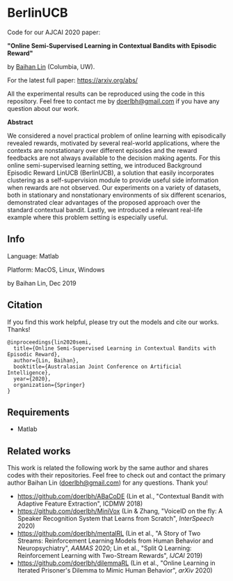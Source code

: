 # BerlinUCB



Code for our AJCAI 2020 paper: 

**"Online Semi-Supervised Learning in Contextual Bandits with Episodic Reward"** 

by [Baihan Lin](http://www.columbia.edu/~bl2681/) (Columbia, UW).



For the latest full paper: https://arxiv.org/abs/



All the experimental results can be reproduced using the code in this repository. Feel free to contact me by doerlbh@gmail.com if you have any question about our work.



**Abstract**



We considered a novel practical problem of online learning with episodically revealed rewards, motivated by several real-world applications, where the contexts are nonstationary over different episodes and the reward feedbacks are not always available to the decision making agents. For this online semi-supervised learning setting, we introduced Background Episodic Reward LinUCB (BerlinUCB), a solution that easily incorporates clustering as a self-supervision module to provide useful side information when rewards are not observed. Our experiments on a variety of datasets, both in stationary and nonstationary environments of six different scenarios, demonstrated clear advantages of the proposed approach over the standard contextual bandit. Lastly, we introduced a relevant real-life example where this problem setting is especially useful. 






## Info

Language: Matlab


Platform: MacOS, Linux, Windows

by Baihan Lin, Dec 2019




## Citation

If you find this work helpful, please try out the models and cite our works. Thanks!

    @inproceedings{lin2020semi,
      title={Online Semi-Supervised Learning in Contextual Bandits with Episodic Reward},
      author={Lin, Baihan},
      booktitle={Australasian Joint Conference on Artificial Intelligence},
      year={2020},
      organization={Springer}
    }



## Requirements

* Matlab

  

## Related works 

This work is related the following work by the same author and shares codes with their repositories. Feel free to check out and contact the primary author Baihan Lin (doerlbh@gmail.com) for any questions. Thank you!

- https://github.com/doerlbh/ABaCoDE (Lin et al., "Contextual Bandit with Adaptive Feature Extraction", ICDMW 2018)
- https://github.com/doerlbh/MiniVox (Lin & Zhang, "VoiceID on the fly: A Speaker Recognition System that Learns from Scratch", *InterSpeech* 2020)
- https://github.com/doerlbh/mentalRL (Lin et al., "A Story of Two Streams: Reinforcement Learning Models from Human Behavior and Neuropsychiatry", *AAMAS* 2020; Lin et al., "Split Q Learning: Reinforcement Learning with Two-Stream Rewards", *IJCAI* 2019)
- https://github.com/doerlbh/dilemmaRL (Lin et al., "Online Learning in Iterated Prisoner's Dilemma to Mimic Human Behavior", *arXiv* 2020)


